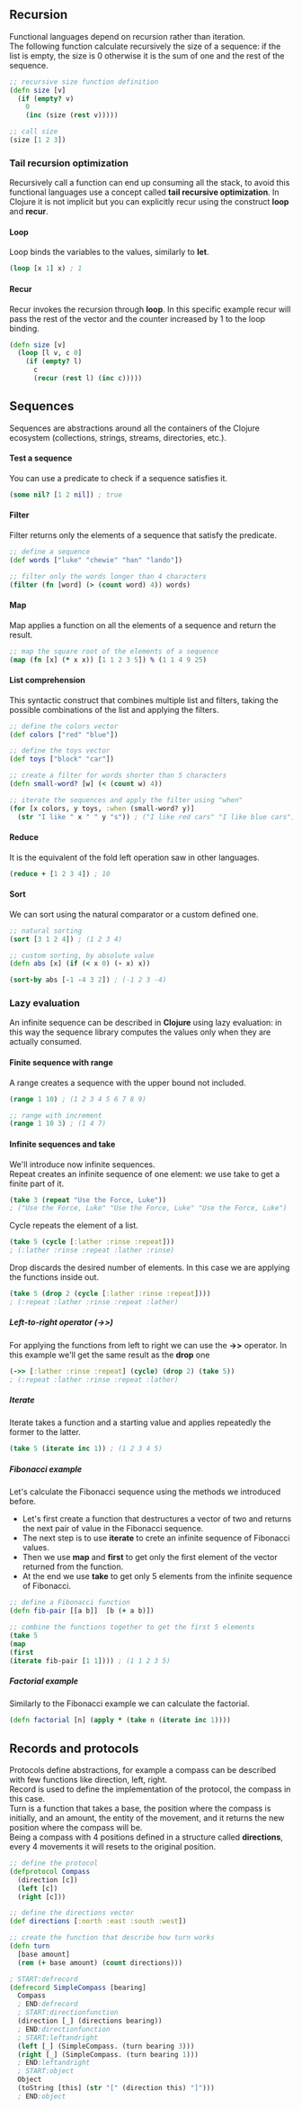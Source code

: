 ## Recursion
Functional languages depend on recursion rather than iteration.  
The following function calculate recursively the size of a sequence: if the list is empty, the size is 0 otherwise it is the sum of one and the rest of the sequence.
```clojure
;; recursive size function definition
(defn size [v]
  (if (empty? v)
    0
    (inc (size (rest v)))))

;; call size  
(size [1 2 3])
```
### Tail recursion optimization
Recursively call a function can end up consuming all the stack, to avoid this functional languages use a concept called **tail recursive optimization**. In Clojure it is not implicit but you can explicitly recur using the construct **loop** and **recur**.

#### Loop
Loop binds the variables to the values, similarly to **let**.
```clojure
(loop [x 1] x) ; 1
```

#### Recur
Recur invokes the recursion through **loop**. In this specific example recur will pass the rest of the vector and the counter increased by 1 to the loop binding.

```clojure
(defn size [v]
  (loop [l v, c 0]
    (if (empty? l)
      c
      (recur (rest l) (inc c)))))
```

## Sequences
Sequences are abstractions around all the containers of the Clojure ecosystem (collections, strings, streams, directories, etc.).

#### Test a sequence
You can use a predicate to check if a sequence satisfies it.

```clojure
(some nil? [1 2 nil]) ; true
```

#### Filter
Filter returns only the elements of a sequence that satisfy the predicate.

```clojure
;; define a sequence
(def words ["luke" "chewie" "han" "lando"])

;; filter only the words longer than 4 characters
(filter (fn [word] (> (count word) 4)) words)
```

#### Map
Map applies a function on all the elements of a sequence and return the result.

```clojure
;; map the square root of the elements of a sequence
(map (fn [x] (* x x)) [1 1 2 3 5]) % (1 1 4 9 25)
```

#### List comprehension
This syntactic construct that combines multiple list and filters, taking the possible combinations of the list and applying the filters.

```clojure
;; define the colors vector
(def colors ["red" "blue"])

;; define the toys vector
(def toys ["block" "car"])

;; create a filter for words shorter than 5 characters
(defn small-word? [w] (< (count w) 4))

;; iterate the sequences and apply the filter using "when"
(for [x colors, y toys, :when (small-word? y)]
  (str "I like " x " " y "s")) ; ("I like red cars" "I like blue cars")
```

#### Reduce
It is the equivalent of the fold left operation saw in other languages.

```clojure
(reduce + [1 2 3 4]) ; 10
```

#### Sort
We can sort using the natural comparator or a custom defined one.

```clojure
;; natural sorting
(sort [3 1 2 4]) ; (1 2 3 4)

;; custom sorting, by absolute value
(defn abs [x] (if (< x 0) (- x) x))

(sort-by abs [-1 -4 3 2]) ; (-1 2 3 -4)
```

### Lazy evaluation
An infinite sequence can be described in **Clojure** using lazy evaluation: in this way the sequence library computes the values only when they are actually consumed.

#### Finite sequence with range
A range creates a sequence with the upper bound not included.

```clojure
(range 1 10) ; (1 2 3 4 5 6 7 8 9)

;; range with increment
(range 1 10 3) ; (1 4 7)
```

#### Infinite sequences and take
We'll introduce now infinite sequences.  
Repeat creates an infinite sequence of one element: we use take to get a finite part of it.

```clojure
(take 3 (repeat "Use the Force, Luke"))
; ("Use the Force, Luke" "Use the Force, Luke" "Use the Force, Luke")
```

Cycle repeats the element of a list.

```clojure
(take 5 (cycle [:lather :rinse :repeat]))
; (:lather :rinse :repeat :lather :rinse)
```

Drop discards the desired number of elements. In this case we are applying the functions inside out.

```clojure
(take 5 (drop 2 (cycle [:lather :rinse :repeat])))
; (:repeat :lather :rinse :repeat :lather)
```

##### Left-to-right operator (->>)
For applying the functions from left to right we can use the **->>** operator. In this example we'll get the same result as the **drop** one

```clojure
(->> [:lather :rinse :repeat] (cycle) (drop 2) (take 5))
; (:repeat :lather :rinse :repeat :lather)
```

##### Iterate
Iterate takes a function and a starting value and applies repeatedly the former to the latter.

```clojure
(take 5 (iterate inc 1)) ; (1 2 3 4 5)
```

##### Fibonacci example
Let's calculate the Fibonacci sequence using the methods we introduced before.
* Let's first create a function that destructures a vector of two and returns the next pair of value in the Fibonacci sequence.
* The next step is to use **iterate** to crete an infinite sequence of Fibonacci values.
* Then we use **map** and **first** to get only the first element of the vector returned from the function.
* At the end we use **take** to get only 5 elements from the infinite sequence of Fibonacci.

```clojure
;; define a Fibonacci function
(defn fib-pair [[a b]]  [b (+ a b)])

;; combine the functions together to get the first 5 elements
(take 5
(map
(first
(iterate fib-pair [1 1]))) ; (1 1 2 3 5)
```

##### Factorial example
Similarly to the Fibonacci example we can calculate the factorial.
```clojure
(defn factorial [n] (apply * (take n (iterate inc 1))))
```

## Records and protocols
Protocols define abstractions, for example a compass can be described with few functions like direction, left, right.  
Record is used to define the implementation of the protocol, the compass in this case.  
Turn is a function that takes a base, the position where the compass is initially, and an amount, the entity of the movement, and it returns the new position where the compass will be.  
Being a compass with 4 positions defined in a structure called **directions**, every 4 movements it will resets to the original position.

```clojure
;; define the protocol
(defprotocol Compass
  (direction [c])
  (left [c])
  (right [c]))

;; define the directions vector
(def directions [:north :east :south :west])

;; create the function that describe how turn works
(defn turn
  [base amount]
  (rem (+ base amount) (count directions)))

; START:defrecord
(defrecord SimpleCompass [bearing]
  Compass
  ; END:defrecord
  ; START:directionfunction
  (direction [_] (directions bearing))
  ; END:directionfunction
  ; START:leftandright
  (left [_] (SimpleCompass. (turn bearing 3)))
  (right [_] (SimpleCompass. (turn bearing 1)))
  ; END:leftandright
  ; START:object
  Object
  (toString [this] (str "[" (direction this) "]")))
  ; END:object
```
